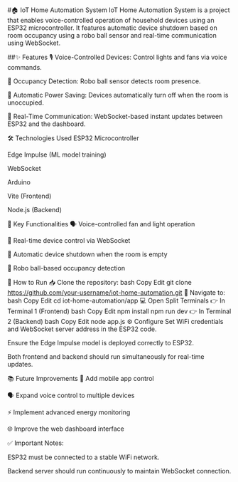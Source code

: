 #🏠 IoT Home Automation System
IoT Home Automation System is a project that enables voice-controlled operation of household devices using an ESP32 microcontroller. It features automatic device shutdown based on room occupancy using a robo ball sensor and real-time communication using WebSocket.

##✨ Features
🎙️ Voice-Controlled Devices: Control lights and fans via voice commands.

🤖 Occupancy Detection: Robo ball sensor detects room presence.

📴 Automatic Power Saving: Devices automatically turn off when the room is unoccupied.

🔗 Real-Time Communication: WebSocket-based instant updates between ESP32 and the dashboard.

🛠️ Technologies Used
ESP32 Microcontroller

Edge Impulse (ML model training)

WebSocket

Arduino

Vite (Frontend)

Node.js (Backend)

📱 Key Functionalities
🗣️ Voice-controlled fan and light operation

📲 Real-time device control via WebSocket

🛑 Automatic device shutdown when the room is empty

🤖 Robo ball-based occupancy detection

🚀 How to Run
📥 Clone the repository:
bash
Copy
Edit
git clone https://github.com/your-username/iot-home-automation.git
📂 Navigate to:
bash
Copy
Edit
cd iot-home-automation/app
💻 Open Split Terminals
👉 In Terminal 1 (Frontend)
bash
Copy
Edit
npm install
npm run dev
👉 In Terminal 2 (Backend)
bash
Copy
Edit
node app.js
⚙️ Configure
Set WiFi credentials and WebSocket server address in the ESP32 code.

Ensure the Edge Impulse model is deployed correctly to ESP32.

Both frontend and backend should run simultaneously for real-time updates.

📚 Future Improvements
📲 Add mobile app control

🗣️ Expand voice control to multiple devices

⚡ Implement advanced energy monitoring

🌐 Improve the web dashboard interface

✅ Important Notes:

ESP32 must be connected to a stable WiFi network.

Backend server should run continuously to maintain WebSocket connection.
